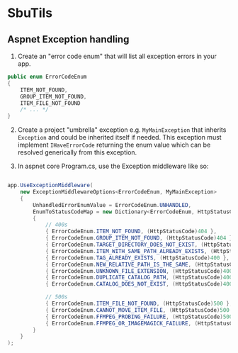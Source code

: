 # SbuTils

## Aspnet Exception handling
1. Create an "error code enum" that will list all exception errors in your app.
```csharp
public enum ErrorCodeEnum
{
    ITEM_NOT_FOUND,
    GROUP_ITEM_NOT_FOUND,
    ITEM_FILE_NOT_FOUND
    /* ... */
}

```

2. Create a project "umbrella" exception e.g. `MyMainException` that inherits `Exception` and could be inherited itself if needed. This exception must implement `IHaveErrorCode` returning the enum value which can be resolved generically from this exception.

3. In aspnet core Program.cs, use the Exception middleware like so: 

``` csharp

app.UseExceptionMiddleware(
    new ExceptionMiddlewareOptions<ErrorCodeEnum, MyMainException>
    {
        UnhandledErrorEnumValue = ErrorCodeEnum.UNHANDLED,
        EnumToStatusCodeMap = new Dictionary<ErrorCodeEnum, HttpStatusCode>
        {
            // 400s
            { ErrorCodeEnum.ITEM_NOT_FOUND, (HttpStatusCode)404 },
            { ErrorCodeEnum.GROUP_ITEM_NOT_FOUND, (HttpStatusCode)404 },
            { ErrorCodeEnum.TARGET_DIRECTORY_DOES_NOT_EXIST, (HttpStatusCode)400 },
            { ErrorCodeEnum.ITEM_WITH_SAME_PATH_ALREADY_EXISTS, (HttpStatusCode)400 },
            { ErrorCodeEnum.TAG_ALREADY_EXISTS, (HttpStatusCode)400 },
            { ErrorCodeEnum.NEW_RELATIVE_PATH_IS_THE_SAME, (HttpStatusCode)400 },
            { ErrorCodeEnum.UNKNOWN_FILE_EXTENSION, (HttpStatusCode)400 },
            { ErrorCodeEnum.DUPLICATE_CATALOG_PATH, (HttpStatusCode)400 },
            { ErrorCodeEnum.CATALOG_DOES_NOT_EXIST, (HttpStatusCode)400 },

            // 500s
            { ErrorCodeEnum.ITEM_FILE_NOT_FOUND, (HttpStatusCode)500 },
            { ErrorCodeEnum.CANNOT_MOVE_ITEM_FILE, (HttpStatusCode)500 },
            { ErrorCodeEnum.FFMPEG_PROBING_FAILURE, (HttpStatusCode)500 },
            { ErrorCodeEnum.FFMPEG_OR_IMAGEMAGICK_FAILURE, (HttpStatusCode)500 },
        }
    }
);


```
